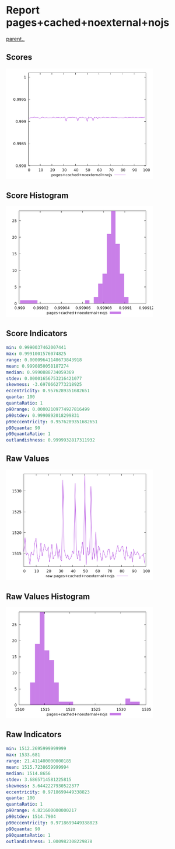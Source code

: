 # Report pages+cached+noexternal+nojs

[parent..](./..)  


## Scores

![score](./score.png)  

## Score Histogram

![hist](./hist.png)  

## Score Indicators

```yaml
min: 0.9990037462007441
max: 0.9991001576074825
range: 0.00009641140673843918
mean: 0.9990850058187274
median: 0.9990888734059369
stdev: 0.00001656753216421077
skewness: -3.6970662773218925
eccentricity: 0.9576289351682651
quanta: 100
quantaRatio: 1
p90range: 0.00002109774927816499
p90stdev: 0.9990892018299831
p90eccentricity: 0.9576289351682651
p90quanta: 90
p90quantaRatio: 1
outlandishness: 0.9999932817311932

```

## Raw Values

![raw](./raw.png)  

## Raw Values Histogram

![raw hist](./raw_hist.png)  

## Raw Indicators

```yaml
min: 1512.2695999999999
max: 1533.681
range: 21.411400000000185
mean: 1515.7238659999994
median: 1514.8656
stdev: 3.6865714581225815
skewness: 3.6442227930522377
eccentricity: 0.9718699449338823
quanta: 100
quantaRatio: 1
p90range: 4.821600000000217
p90stdev: 1514.7904
p90eccentricity: 0.9718699449338823
p90quanta: 90
p90quantaRatio: 1
outlandishness: 1.000982308229878

```

<style>
  img {
    max-width: 80%;
  }
</style>
      
